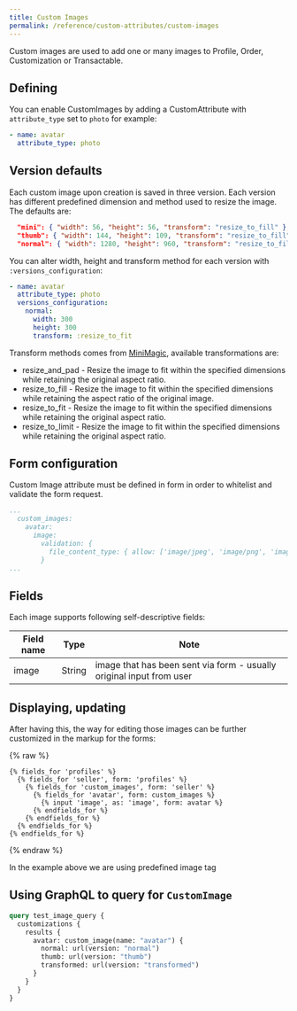 ```yaml
---
title: Custom Images
permalink: /reference/custom-attributes/custom-images
---
```


Custom images are used to add one or many images to Profile, Order, Customization or Transactable.

## Defining

You can enable CustomImages by adding a CustomAttribute with `attribute_type` set to `photo` for example:

```yml
- name: avatar
  attribute_type: photo
```

## Version defaults

Each custom image upon creation is saved in three version. Each version has different predefined dimension and method used to resize the image.
The defaults are:

```json
  "mini": { "width": 56, "height": 56, "transform": "resize_to_fill" },
  "thumb": { "width": 144, "height": 109, "transform": "resize_to_fill" },
  "normal": { "width": 1280, "height": 960, "transform": "resize_to_fill" }
```

You can alter width, height and transform method for each version with `:versions_configuration`:

```yml
- name: avatar
  attribute_type: photo
  versions_configuration:
    normal:
      width: 300
      height: 300
      transform: :resize_to_fit
```

Transform methods comes from [MiniMagic](http://www.rubydoc.info/github/jnicklas/carrierwave/CarrierWave/MiniMagick), available transformations are:

* resize_and_pad - Resize the image to fit within the specified dimensions while retaining the original aspect ratio.
* resize_to_fill - Resize the image to fit within the specified dimensions while retaining the aspect ratio of the original image.
* resize_to_fit - Resize the image to fit within the specified dimensions while retaining the original aspect ratio.
* resize_to_limit - Resize the image to fit within the specified dimensions while retaining the original aspect ratio.

## Form configuration

Custom Image attribute must be defined in form in order to whitelist and validate the form request.

```yml
...
  custom_images:
    avatar:
      image:
        validation: {
          file_content_type: { allow: ['image/jpeg', 'image/png', 'image/gif'] }
        }
...
```

## Fields

Each image supports following self-descriptive fields:

| Field name | Type   | Note                                                                 |
| ---------- | ------ | -------------------------------------------------------------------- |
| image      | String | image that has been sent via form - usually original input from user |

## Displaying, updating

After having this, the way for editing those images can be further customized in the markup for the forms:

{% raw %}

```liquid
{% fields_for 'profiles' %}
  {% fields_for 'seller', form: 'profiles' %}
    {% fields_for 'custom_images', form: 'seller' %}
      {% fields_for 'avatar', form: custom_images %}
        {% input 'image', as: 'image', form: avatar %}
      {% endfields_for %}
    {% endfields_for %}
  {% endfields_for %}
{% endfields_for %}
```

{% endraw %}

In the example above we are using predefined image tag

## Using GraphQL to query for `CustomImage`

```graphql
query test_image_query {
  customizations {
    results {
      avatar: custom_image(name: "avatar") {
        normal: url(version: "normal")
        thumb: url(version: "thumb")
        transformed: url(version: "transformed")
      }
    }
  }
}
```
